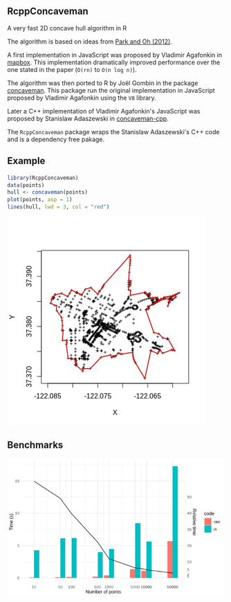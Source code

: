## RcppConcaveman

A very fast 2D concave hull algorithm in R

The algorithm is based on ideas from [Park and Oh (2012)](http://www.iis.sinica.edu.tw/page/jise/2012/201205_10.pdf). 

A first implementation in JavaScript was proposed by Vladimir Agafonkin in [mapbox](https://github.com/mapbox/concaveman). This implementation dramatically improved performance over the one stated in the paper (`O(rn)` to `O(n log n)`). 

The algorithm was then ported to R by Joël Gombin in the package [concaveman](https://github.com/joelgombin/concaveman). This package run the original implementation in JavaScript proposed by Vladimir Agafonkin using the `V8` library.

Later a C++ implementation of Vladimir Agafonkin's JavaScript was proposed by Stanislaw Adaszewski in [concaveman-cpp](https://github.com/sadaszewski/concaveman-cpp).

The `RcppConcaveman` package wraps the Stanislaw Adaszewski's C++ code and is a dependency free pakage.

## Example

``` r
library(RcppConcaveman)
data(points)
hull <- concaveman(points)
plot(points, asp = 1)
lines(hull, lwd = 3, col = "red")
```

![](man/figure/concave.jpeg)

## Benchmarks

![](man/figure/timing.jpeg)

